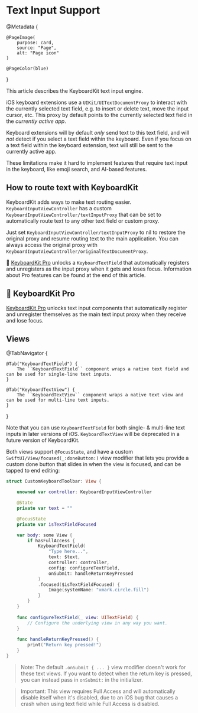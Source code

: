 # Text Input Support

@Metadata {

    @PageImage(
        purpose: card,
        source: "Page",
        alt: "Page icon"
    )

    @PageColor(blue)
}

This article describes the KeyboardKit text input engine.

iOS keyboard extensions use a ``UIKit/UITextDocumentProxy`` to interact with the currently selected text field, e.g. to insert or delete text, move the input cursor, etc. This proxy by default points to the currently selected text field in the *currently active app*.

Keyboard extensions will by default *only* send text to this text field, and will *not* detect if you select a text field within the keyboard. Even if you focus on a text field within the keyboard extension, text will still be sent to the currently active app.

These limitations make it hard to implement features that require text input in the keyboard, like emoji search, and AI-based features.



## How to route text with KeyboardKit 

KeyboardKit adds ways to make text routing easier. ``KeyboardInputViewController`` has a custom ``KeyboardInputViewController/textInputProxy`` that can be set to automatically route text to any other text field or custom proxy.

Just set ``KeyboardInputViewController/textInputProxy`` to nil to restore the original proxy and resume routing text to the main application. You can always access the original proxy with ``KeyboardInputViewController/originalTextDocumentProxy``.

👑 [KeyboardKit Pro][Pro] unlocks a ``KeyboardTextField`` that automatically registers and unregisters as the input proxy when it gets and loses focus. Information about Pro features can be found at the end of this article.




## 👑 KeyboardKit Pro

[KeyboardKit Pro][Pro] unlocks text input components that automatically register and unregister themselves as the main text input proxy when they receive and lose focus.


[Pro]: https://github.com/KeyboardKit/KeyboardKitPro


## Views

@TabNavigator {
    
    @Tab("KeyboardTextField") {
        The ``KeyboardTextField`` component wraps a native text field and can be used for single-line text inputs.
    }
    
    @Tab("KeyboardTextView") {
        The ``KeyboardTextView`` component wraps a native text view and can be used for multi-line text inputs.
    }
}

Note that you can use ``KeyboardTextField`` for both single- & multi-line text inputs in later versions of iOS. ``KeyboardTextView`` will be deprecated in a future version of KeyboardKit. 

Both views support `@FocusState`, and have a custom ``SwiftUI/View/focused(_:doneButton:)`` view modifier that lets you provide a custom done button that slides in when the view is focused, and can be tapped to end editing:

```swift
struct CustomKeyboardToolbar: View {

    unowned var controller: KeyboardInputViewController

    @State 
    private var text = ""

    @FocusState 
    private var isTextFieldFocused

    var body: some View {
        if hasFullAccess {
            KeyboardTextField(
                "Type here...", 
                text: $text, 
                controller: controller,
                config: configureTextField,
                onSubmit: handleReturnKeyPressed
            )
            .focused($isTextFieldFocused) {
                Image(systemName: "xmark.circle.fill")
            }
        }
    }
    
    func configureTextField(_ view: UITextField) {
        // Configure the underlying view in any way you want.
    }
    
    func handleReturnKeyPressed() {
        print("Return key pressed!")
    }
}
```

> Note: The default `.onSubmit { ... }` view modifier doesn't work for these text views. If you want to detect when the return key is pressed, you can instead pass in `onSubmit:` in the initializer.

> Important: This view requires Full Access and will automatically disable itself when it's disabled, due to an iOS bug that causes a crash when using text field while Full Access is disabled.
